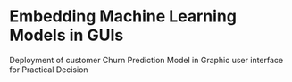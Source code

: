 # Embedding Machine Learning Models in GUIs
Deployment of customer Churn Prediction Model in Graphic user interface for Practical Decision
